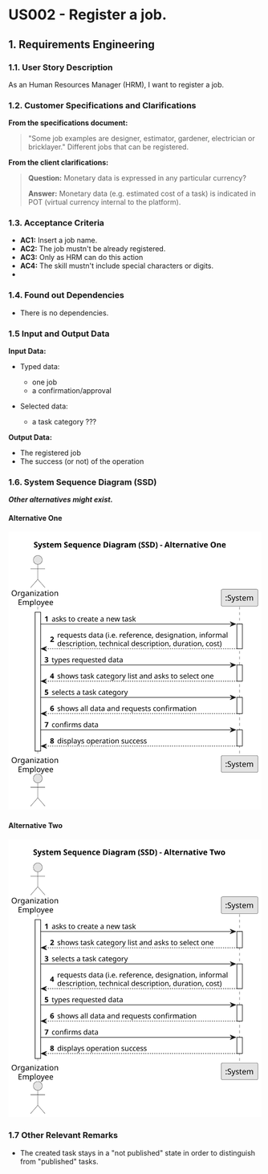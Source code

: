 # US002 - Register a job. 


## 1. Requirements Engineering

### 1.1. User Story Description

As an Human Resources Manager (HRM), I want to register a job.
### 1.2. Customer Specifications and Clarifications 

**From the specifications document:**

>   "Some job examples are designer, estimator, gardener, electrician or bricklayer." Different jobs that can be registered.

**From the client clarifications:**

> **Question:** Monetary data is expressed in any particular currency?
>
> **Answer:** Monetary data (e.g. estimated cost of a task) is indicated in POT (virtual currency internal to the platform).

### 1.3. Acceptance Criteria

* **AC1:** Insert a job name.
* **AC2:** The job mustn't be already registered.
* **AC3:** Only as HRM can do this action
* **AC4:** The skill mustn't include special characters or digits. 
* 
### 1.4. Found out Dependencies

* There is no dependencies.

### 1.5 Input and Output Data

**Input Data:**

* Typed data: 
  * one job
  * a confirmation/approval
	
* Selected data:
  * a task category ??? 

**Output Data:**

* The registered job
* The success (or not) of the operation

### 1.6. System Sequence Diagram (SSD)

**_Other alternatives might exist._**

#### Alternative One

![System Sequence Diagram - Alternative One](svg/us006-system-sequence-diagram-alternative-one.svg)

#### Alternative Two

![System Sequence Diagram - Alternative Two](svg/us006-system-sequence-diagram-alternative-two.svg)

### 1.7 Other Relevant Remarks

* The created task stays in a "not published" state in order to distinguish from "published" tasks.